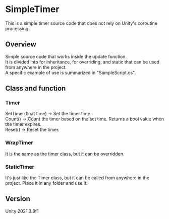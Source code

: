 # SimpleTimer
This is a simple timer source code that does not rely on Unity's coroutine processing.
## Overview
Simple source code that works inside the update function.<br>
It is divided into for inheritance, for overriding, and static that can be used from anywhere in the project.<br>
A specific example of use is summarized in "SampleScript.cs".<br>
## Class and function
### Timer
SetTimer(float time) -> Set the timer time.<br>
Count() -> Count the timer based on the set time. Returns a bool value when the timer expires.<br>
Reset() -> Reset the timer.
### WrapTimer
It is the same as the timer class, but it can be overridden.
### StaticTimer
It's just like the Timer class, but it can be called from anywhere in the project. Place it in any folder and use it.
## Version
Unity 2021.3.8f1
